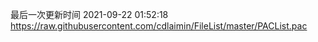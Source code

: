 最后一次更新时间 2021-09-22 01:52:18
https://raw.githubusercontent.com/cdlaimin/FileList/master/PACList.pac

